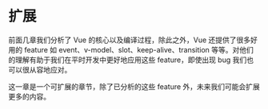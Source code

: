 # 扩展
前面几章我们分析了 Vue 的核心以及编译过程，除此之外，Vue 还提供了很多好用的 feature 如 event、v-model、slot、keep-alive、transition 等等。对他们的理解有助于我们在平时开发中更好地应用这些 feature，即使出现 bug 我们也可以很从容地应对。

这一章是一个可扩展的章节，除了已分析的这些 feature 外，未来我们可能会扩展更多的内容。